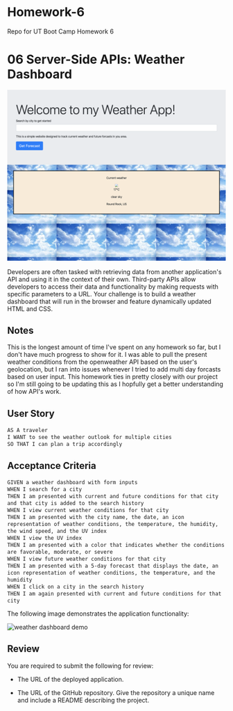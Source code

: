 # Homework-6
Repo for UT Boot Camp Homework 6

# 06 Server-Side APIs: Weather Dashboard

![Screenshot of the Project](https://github.com/jdstroup10/Homework-6/blob/master/Screen%20Shot%202020-04-01%20at%2011.52.57%20PM.png)

Developers are often tasked with retrieving data from another application's API and using it in the context of their own. Third-party APIs allow developers to access their data and functionality by making requests with specific parameters to a URL. Your challenge is to build a weather dashboard that will run in the browser and feature dynamically updated HTML and CSS.

## Notes 

This is the longest amount of time I've spent on any homework so far, but I don't have much progress to show for it. I was able to pull the present weather conditions from the openweather API based on the user's geolocation, but I ran into issues whenever I tried to add multi day forcasts based on user input. This homework ties in pretty closely with our project so I'm still going to be updating this as I hopfully get a better understanding of how API's work.

## User Story

```
AS A traveler
I WANT to see the weather outlook for multiple cities
SO THAT I can plan a trip accordingly
```

## Acceptance Criteria

```
GIVEN a weather dashboard with form inputs
WHEN I search for a city
THEN I am presented with current and future conditions for that city and that city is added to the search history
WHEN I view current weather conditions for that city
THEN I am presented with the city name, the date, an icon representation of weather conditions, the temperature, the humidity, the wind speed, and the UV index
WHEN I view the UV index
THEN I am presented with a color that indicates whether the conditions are favorable, moderate, or severe
WHEN I view future weather conditions for that city
THEN I am presented with a 5-day forecast that displays the date, an icon representation of weather conditions, the temperature, and the humidity
WHEN I click on a city in the search history
THEN I am again presented with current and future conditions for that city
```

The following image demonstrates the application functionality:

![weather dashboard demo](./Assets/06-server-side-apis-homework-demo.png)

## Review

You are required to submit the following for review:

* The URL of the deployed application.

* The URL of the GitHub repository. Give the repository a unique name and include a README describing the project.


